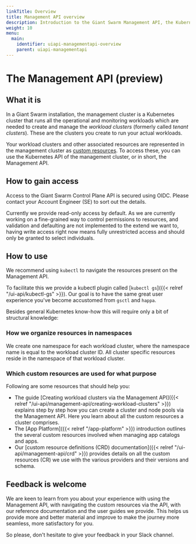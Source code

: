 ```yaml
---
linkTitle: Overview
title: Management API overview
description: Introduction to the Giant Swarm Management API, the Kubernetes API of the management cluster in your Giant Swarm installation.
weight: 10
menu:
  main:
    identifier: uiapi-managementapi-overview
    parent: uiapi-managementapi
---
```


# The Management API (preview)

## What it is

In a Giant Swarm installation, the management cluster is a Kubernetes cluster that runs all the operational and monitoring workloads which are needed to create and manage the _workload clusters_ (formerly called _tenant clusters_). These are the clusters you create to run your actual workloads.

Your workload clusters and other associated resources are represented in the management cluster as [custom resources](https://kubernetes.io/docs/concepts/extend-kubernetes/api-extension/custom-resources/). To access these, you can use the Kubernetes API of the management cluster, or in short, the Management API.

## How to gain access

Access to the Giant Swarm Control Plane API is secured using OIDC. Please contact your Account Engineer (SE) to sort out the details.

Currently we provide read-only access by default. As we are currently working on a fine-grained way to control permissions to resources, and validation and defaulting are not implemented to the extend we want to, having write access right now means fully unrestricted access and should only be granted to select individuals.

## How to use

We recommend using `kubectl` to navigate the resources present on the Management API.

To facilitate this we provide a kubectl plugin called [`kubectl gs`]({{< relref "/ui-api/kubectl-gs" >}}).
Our goal is to have the same great user experience you've become accustomed from `gsctl` and `happa`.

Besides general Kubernetes know-how this will require only a bit of structural knowledge:

### How we organize resources in namespaces

We create one namespace for each workload cluster, where the namespace name is equal to the workload cluster ID. All cluster specific resources reside in the namespace of that workload cluster.

### Which custom resources are used for what purpose

Following are some resources that should help you:

- The guide [Creating workload clusters via the Management API]({{< relref "/ui-api/management-api/creating-workload-clusters" >}}) explains step by step how you can create a cluster and node pools via the Management API. Here you learn about all the custom resources a cluster comprises.
- The [App Platform]({{< relref "/app-platform" >}}) introduction outlines the several custom resources involved when managing app catalogs and apps.
- Our [custom resource definitions (CRD) documentation]({{< relref "/ui-api/management-api/crd" >}}) provides details on all the custom resources (CR) we use with the various providers and their versions and schema.

## Feedback is welcome

We are keen to learn from you about your experience with using the Management API, with navigating the custom resources via the API, with our reference documentation and the user guides we provide. This helps us provide more and better material and improve to make the journey more seamless, more satisfactory for you.

So please, don't hesitate to give your feedback in your Slack channel.
